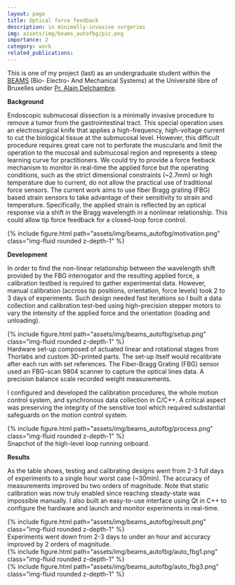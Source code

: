 ```yaml
---
layout: page
title: Optical force feedback 
description: in minimally-invasive surgeries 
img: assets/img/beams_autofbg/pic.png
importance: 2
category: work
related_publications: 
---
```


This is one of my project (last) as an undergraduate student within the [BEAMS](https://beams.polytech.ulb.be/) (Bio- Electro- And Mechanical Systems) at the Université libre of Bruxelles under [Pr. Alain Delchambre](https://www.linkedin.com/in/alain-delchambre/?originalSubdomain=be).


**Background**

Endoscopic submucosal dissection is a minimally invasive procedure to remove a tumor from the gastrointestinal tract. This special operation uses an electrosurgical knife that applies a high-frequency, high-voltage current to cut the biological tissue at the submucosal level. However, this difficult procedure requires great care not to perforate the muscularis and limit the operation to the mucosal and submucosal region and represents a steep learning curve for practitioners. We could try to provide a force feeback mechanism to monitor in real-time the applied force but the operating conditions, such as the strict dimensional constraints (~2.7mm) or high temperature due to current, do not allow the practical use of traditional force sensors. The current work aims to use fiber Bragg grating (FBG) based strain sensors to take advantage of their sensitivity to strain and temperature. Specifically, the applied strain is reflected by an optical response via a shift in the Bragg wavelength in a nonlinear relationship. This could allow tip force feedback for a closed-loop force control.

<div class="row justify-content-sm-center">
    <div class="col-sm mt-3 mt-md-0">
        {% include figure.html path="assets/img/beams_autofbg/motivation.png" class="img-fluid rounded z-depth-1" %}
    </div>
</div>

**Development**

In order to find the non-linear relationship between the wavelength shift provided by the FBG interrogator and the resulting applied force, a calibration testbed is required to gather experimental data. However, manual calibration (accross tip positions, orientation, force levels) took 2 to 3 days of experiments. Such design needed fast iterations so I built a data collection and calibration test-bed using high-precision stepper motors to vary the intensity of the applied force and the orientation (loading and unloading). 

<div class="row justify-content-sm-center">
    <div class="col-sm-10 mt-3 mt-md-0">
        {% include figure.html path="assets/img/beams_autofbg/setup.png" class="img-fluid rounded z-depth-1" %}
    </div>
</div>

<div class="caption">
    Hardware set-up composed of actuated linear and rotational stages from Thorlabs and custom 3D-printed parts. The set-up itself would recalibrate after each run with set references. The Fiber-Bragg Grating (FBG) sensor used an FBG-scan 9804 scanner to capture the optical lines data. A precision balance scale recorded weight measurements.
</div>

I configured and developed the calibration procedures, the whole motion control system, and synchronous data collection in C/C++. A critical aspect was preserving the integrity of the sensitive tool which required substantial safeguards on the motion control system.


<div class="row justify-content-sm-center">
    <div class="col-sm mt-3 mt-md-0">
        {% include figure.html path="assets/img/beams_autofbg/process.png" class="img-fluid rounded z-depth-1" %}
    </div>
</div>
<div class="caption">
    Snapchot of the high-level loop running onboard.
</div>


**Results**

As the table shows, testing and calibrating designs went from 2-3 full days of experiments to a single hour worst case (~30min). The accuracy of measurements improved bu two orders of magnitude. Note that static calibration was now truly enabled since reaching steady-state was impossible manually. I also built an easy-to-use interface using Qt in C++ to configure the hardware and launch and monitor experiments in real-time.

<div class="row justify-content-sm-center">
    <div class="col-sm-8 mt-3 mt-md-0">
        {% include figure.html path="assets/img/beams_autofbg/result.png" class="img-fluid rounded z-depth-1" %}
    </div>
</div>

<div class="caption">
    Experiments went down from 2-3 days to under an hour and accuracy improved by 2 orders of magnitude.
</div>


<div class="row justify-content-sm-center">
    <div class="col-sm mt-3 mt-md-0">
        {% include figure.html path="assets/img/beams_autofbg/auto_fbg1.png" class="img-fluid rounded z-depth-1" %}
    </div>
</div>

<div class="row justify-content-sm-center">
    <div class="col-sm mt-3 mt-md-0">
        {% include figure.html path="assets/img/beams_autofbg/auto_fbg3.png" class="img-fluid rounded z-depth-1" %}
    </div>
</div>

